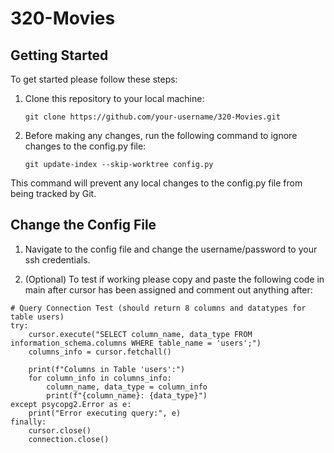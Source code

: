 # 320-Movies

## Getting Started

To get started please follow these steps:

1. Clone this repository to your local machine:
    ```
    git clone https://github.com/your-username/320-Movies.git
    ```
2. Before making any changes, run the following command to ignore changes to the config.py file:
    ```
    git update-index --skip-worktree config.py
    ```
This command will prevent any local changes to the config.py file from being tracked by Git.

## Change the Config File
1. Navigate to the config file and change the username/password to your ssh credentials. 

2. (Optional) To test if working please copy and paste the following code in main after cursor has been assigned and comment out anything after:
```
# Query Connection Test (should return 8 columns and datatypes for table users)
try:
	cursor.execute("SELECT column_name, data_type FROM information_schema.columns WHERE table_name = 'users';")
	columns_info = cursor.fetchall()
	
	print(f"Columns in Table 'users':")
	for column_info in columns_info:
		column_name, data_type = column_info
		print(f"{column_name}: {data_type}")
except psycopg2.Error as e:
	print("Error executing query:", e)
finally:
	cursor.close()
	connection.close()
```


